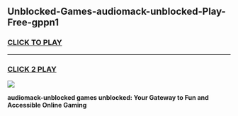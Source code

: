 
## Unblocked-Games-audiomack-unblocked-Play-Free-gppn1
<h3>
<a href="https://premium76.site?title=audiomack-unblocked&ref=19M">CLICK TO PLAY</a></h3>
<hr>

<h3>
<a href="https://premium76.site?title=audiomack-unblocked&ref=19M">CLICK 2 PLAY</a>
  
</h3>

<a href="https://premium76.site?title=audiomack-unblocked&ref=19M"><img src="https://clearcache.store/games.png"></a>


**audiomack-unblocked games unblocked: Your Gateway to Fun and Accessible Online Gaming**
